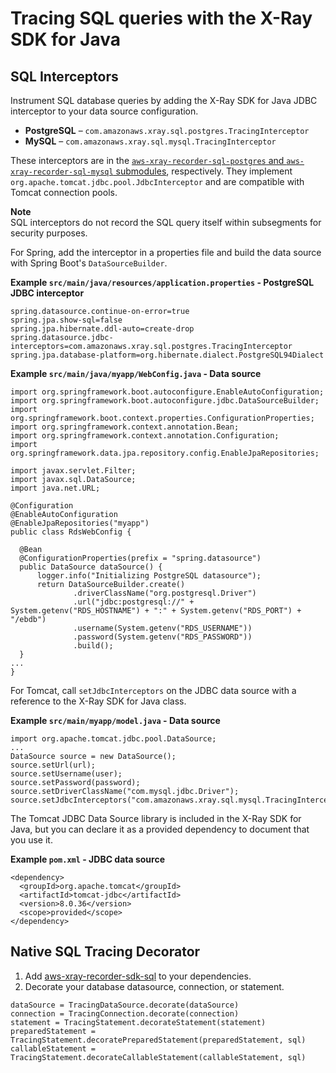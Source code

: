 # Tracing SQL queries with the X\-Ray SDK for Java<a name="xray-sdk-java-sqlclients"></a>

## SQL Interceptors

Instrument SQL database queries by adding the X\-Ray SDK for Java JDBC interceptor to your data source configuration\.
+  **PostgreSQL** – `com.amazonaws.xray.sql.postgres.TracingInterceptor` 
+  **MySQL** – `com.amazonaws.xray.sql.mysql.TracingInterceptor` 

These interceptors are in the [`aws-xray-recorder-sql-postgres` and `aws-xray-recorder-sql-mysql` submodules](xray-sdk-java.md), respectively\. They implement `org.apache.tomcat.jdbc.pool.JdbcInterceptor` and are compatible with Tomcat connection pools\.

**Note**  
SQL interceptors do not record the SQL query itself within subsegments for security purposes\.

For Spring, add the interceptor in a properties file and build the data source with Spring Boot's `DataSourceBuilder`\.

**Example `src/main/java/resources/application.properties` \- PostgreSQL JDBC interceptor**  

```
spring.datasource.continue-on-error=true
spring.jpa.show-sql=false
spring.jpa.hibernate.ddl-auto=create-drop
spring.datasource.jdbc-interceptors=com.amazonaws.xray.sql.postgres.TracingInterceptor
spring.jpa.database-platform=org.hibernate.dialect.PostgreSQL94Dialect
```

**Example `src/main/java/myapp/WebConfig.java` \- Data source**  

```
import org.springframework.boot.autoconfigure.EnableAutoConfiguration;
import org.springframework.boot.autoconfigure.jdbc.DataSourceBuilder;
import org.springframework.boot.context.properties.ConfigurationProperties;
import org.springframework.context.annotation.Bean;
import org.springframework.context.annotation.Configuration;
import org.springframework.data.jpa.repository.config.EnableJpaRepositories;

import javax.servlet.Filter;
import javax.sql.DataSource;
import java.net.URL;

@Configuration
@EnableAutoConfiguration
@EnableJpaRepositories("myapp")
public class RdsWebConfig {

  @Bean
  @ConfigurationProperties(prefix = "spring.datasource")
  public DataSource dataSource() {
      logger.info("Initializing PostgreSQL datasource");
      return DataSourceBuilder.create()
              .driverClassName("org.postgresql.Driver")
              .url("jdbc:postgresql://" + System.getenv("RDS_HOSTNAME") + ":" + System.getenv("RDS_PORT") + "/ebdb")
              .username(System.getenv("RDS_USERNAME"))
              .password(System.getenv("RDS_PASSWORD"))
              .build();
  }
...
}
```

For Tomcat, call `setJdbcInterceptors` on the JDBC data source with a reference to the X\-Ray SDK for Java class\.

**Example `src/main/myapp/model.java` \- Data source**  

```
import org.apache.tomcat.jdbc.pool.DataSource;
...
DataSource source = new DataSource();
source.setUrl(url);
source.setUsername(user);
source.setPassword(password);
source.setDriverClassName("com.mysql.jdbc.Driver");
source.setJdbcInterceptors("com.amazonaws.xray.sql.mysql.TracingInterceptor;");
```

The Tomcat JDBC Data Source library is included in the X\-Ray SDK for Java, but you can declare it as a provided dependency to document that you use it\.

**Example `pom.xml` \- JDBC data source**  

```
<dependency>
  <groupId>org.apache.tomcat</groupId>
  <artifactId>tomcat-jdbc</artifactId>
  <version>8.0.36</version>
  <scope>provided</scope>
</dependency>
```

## Native SQL Tracing Decorator

1. Add [aws-xray-recorder-sdk-sql](https://github.com/aws/aws-xray-sdk-java/tree/master/aws-xray-recorder-sdk-sql) to your dependencies.
2. Decorate your database datasource, connection, or statement.
```
dataSource = TracingDataSource.decorate(dataSource)
connection = TracingConnection.decorate(connection)
statement = TracingStatement.decorateStatement(statement)
preparedStatement = TracingStatement.decoratePreparedStatement(preparedStatement, sql)
callableStatement = TracingStatement.decorateCallableStatement(callableStatement, sql)
```
